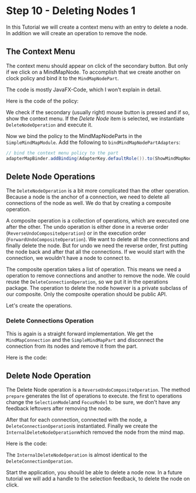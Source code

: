 # Step 10 - Deleting Nodes 1

In this Tutorial we will create a context menu with an entry to delete a node. In addition we will create an operation to remove the node.

## The Context Menu

The context menu should appear on click of the secondary button. But only if we click on a MindMapNode. To accomplish that we create another on clock policy and bind it to the `MindMapNodePart`.

The code is mostly JavaFX-Code, which I won't explain in detail.

Here is the code of the policy:

<script src="http://gist-it.appspot.com/http://github.com/hannesN/gef-mindmap-tutorial/tree/step10_deleting_node/com.itemis.gef.tutorial.mindmap/src/com/itemis/gef/tutorial/mindmap/policies/ShowMindMapNodeContextMenuOnClickPolicy.java"></script>

We check if the secondary (usually right) mouse button is pressed and if so, show the context menu. If the *Delete Node* item is selected,
we instantiate `DeleteNodeOperation` and execute it.


Now we bind the policy to the MindMapNodeParts in the `SimpleMindMapModule`. Add the following to `bindMindMapNodePartAdapters`:

```java
// bind the context menu policy to the part
adapterMapBinder.addBinding(AdapterKey.defaultRole()).to(ShowMindMapNodeContextMenuOnClickPolicy.class);
```

## Delete Node Operations

The `DeleteNodeOperation` is a bit more complicated than the other operation. Because a node is the anchor of a connection, we need to delete all connections of the node as well. We do that by creating a composite operation.

A composite operation is a collection of operations, which are executed one after the other. The undo operation is either done in a reverse order (`ReverseUndoCompositeOperation`) or in the execution order (`ForwardUndoCompositeOperation`).
We want to delete all the connections and finally delete the node. But for undo we need the reverse order, first putting the node back and after that all the connections. If we would start with the connection, we wouldn't have a node to connect to.

The composite operation takes a list of operation. This means we need a operation to remove connections and another to remove the node. We could reuse the `DeleteConnectionOperation`, so we put it in the operations package. The operation to delete the node however is a private subclass of our composite. Only the composite operation should be public API.

Let's create the operations.

### Delete Connections Operation

This is again is a straight forward implementation. We get the `MindMapConnection` and the `SimpleMindMapPart` and disconnect the connection from its nodes and remove it from the part.

Here is the code:

<script src="http://gist-it.appspot.com/http://github.com/hannesN/gef-mindmap-tutorial/tree/step10_deleting_node/com.itemis.gef.tutorial.mindmap/src/com/itemis/gef/tutorial/mindmap/operations/DeleteConnectionOperation.java"></script>

## Delete Node Operation

The Delete Node operation is a `ReverseUndoCompositeOperation`. The method `prepare` generates the list of operations to execute.
the first to operations change the `SelectionModel`and `FocusModel` to be sure, we don't have any feedback leftovers after removing the node.
   
After that for each connection, connected with the node, a `DeleteConnectionOperation`is instantiated. Finally we create the `InternalDeleteNodeOperation`which removed the node from the mind map.
   
Here is the code:

<script src="http://gist-it.appspot.com/http://github.com/hannesN/gef-mindmap-tutorial/tree/step10_deleting_node/com.itemis.gef.tutorial.mindmap/src/com/itemis/gef/tutorial/mindmap/operations/DeleteNodeOperation.java"></script>
	
The `InternalDeleteNodeOperation` is almost identical to the `DeleteConnectionOperation`.

Start the application, you should be able to delete a node now.
In a future tutorial we will add a handle to the selection feedback, to delete the node on click.


